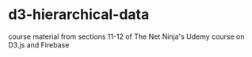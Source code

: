 # d3-hierarchical-data
course material from sections 11-12 of The Net Ninja's Udemy course on D3.js and Firebase 
